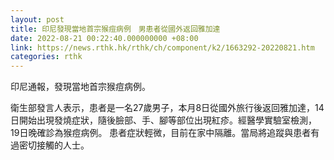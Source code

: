 ```yaml
---
layout: post
title: 印尼發現當地首宗猴痘病例　男患者從國外返回雅加達
date: 2022-08-21 00:22:40.000000000 +08:00
link: https://news.rthk.hk/rthk/ch/component/k2/1663292-20220821.htm
categories: rthk
---
```


印尼通報，發現當地首宗猴痘病例。

衛生部發言人表示，患者是一名27歲男子，本月8日從國外旅行後返回雅加達，14日開始出現發燒症狀，隨後臉部、手、腳等部位出現紅疹。經醫學實驗室檢測，19日晚確診為猴痘病例。 患者症狀輕微，目前在家中隔離。當局將追蹤與患者有過密切接觸的人士。
